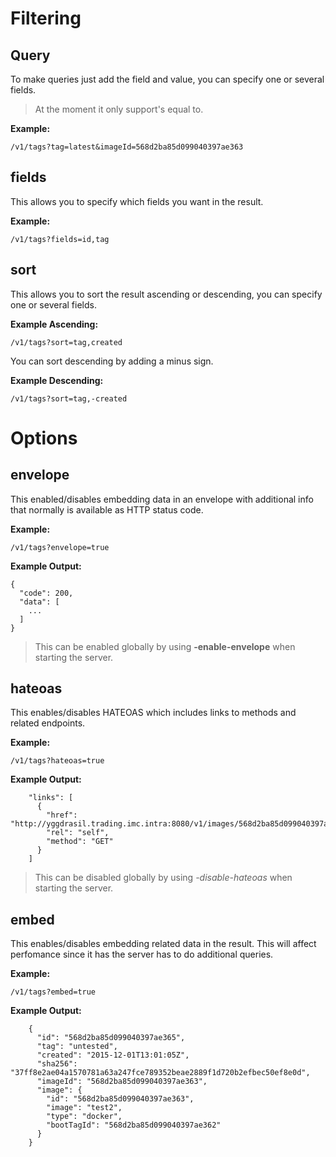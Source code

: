 # Filtering

## Query

To make queries just add the field and value, you can specify one or several fields.

> At the moment it only support's equal to.

**Example:**
```
/v1/tags?tag=latest&imageId=568d2ba85d099040397ae363
```

## fields

This allows you to specify which fields you want in the result.

**Example:**
```
/v1/tags?fields=id,tag
```

## sort

This allows you to sort the result ascending or descending, you can specify one or several fields.

**Example Ascending:**
```
/v1/tags?sort=tag,created
```

You can sort descending by adding a minus sign.

**Example Descending:**
```
/v1/tags?sort=tag,-created
```

# Options

## envelope

This enabled/disables embedding data in an envelope with additional info that normally is available as HTTP status code.

**Example:**
```
/v1/tags?envelope=true
```

**Example Output:**
```
{
  "code": 200,
  "data": [
    ...
  ]
}
```

> This can be enabled globally by using **-enable-envelope** when starting the server.

## hateoas

This enables/disables HATEOAS which includes links to methods and related endpoints.

**Example:**
```
/v1/tags?hateoas=true
```

**Example Output:**
```
    "links": [
      {
        "href": "http://yggdrasil.trading.imc.intra:8080/v1/images/568d2ba85d099040397ae363",
        "rel": "self",
        "method": "GET"
      }
    ]
```

> This can be disabled globally by using *-disable-hateoas* when starting the server.

## embed

This enables/disables embedding related data in the result. This will affect perfomance since it has the server has to do additional queries.

**Example:**
```
/v1/tags?embed=true
```

**Example Output:**
```
    {
      "id": "568d2ba85d099040397ae365",
      "tag": "untested",
      "created": "2015-12-01T13:01:05Z",
      "sha256": "37ff8e2ae04a1570781a63a247fce789352beae2889f1d720b2efbec50ef8e0d",
      "imageId": "568d2ba85d099040397ae363",
      "image": {
        "id": "568d2ba85d099040397ae363",
        "image": "test2",
        "type": "docker",
        "bootTagId": "568d2ba85d099040397ae362"
      }
    }
```
